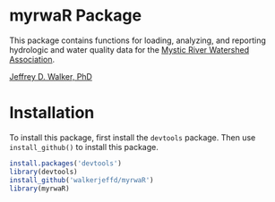 myrwaR Package
===============

This package contains functions for loading, analyzing, and reporting hydrologic and water quality data for the [Mystic River Watershed Association](http://mysticriver.org).

[Jeffrey D. Walker, PhD](http://walkerjeff.com)

Installation
============

To install this package, first install the `devtools` package. Then use `install_github()` to install this package.

```r
install.packages('devtools')
library(devtools)
install_github('walkerjeffd/myrwaR')
library(myrwaR)
```
